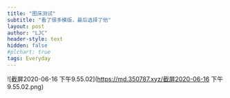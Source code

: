 ```yaml
---
title: "图床测试"
subtitle: "看了很多模版，最后选择了他"
layout: post
author: "LJC"
header-style: text
hidden: false
#plchart: true
tags: Everyday
---
```


![截屏2020-06-16 下午9.55.02](https://md.350787.xyz/截屏2020-06-16 下午9.55.02.png)
